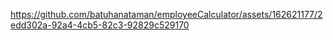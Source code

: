 https://github.com/batuhanataman/employeeCalculator/assets/162621177/2edd302a-92a4-4cb5-82c3-92829c529170
